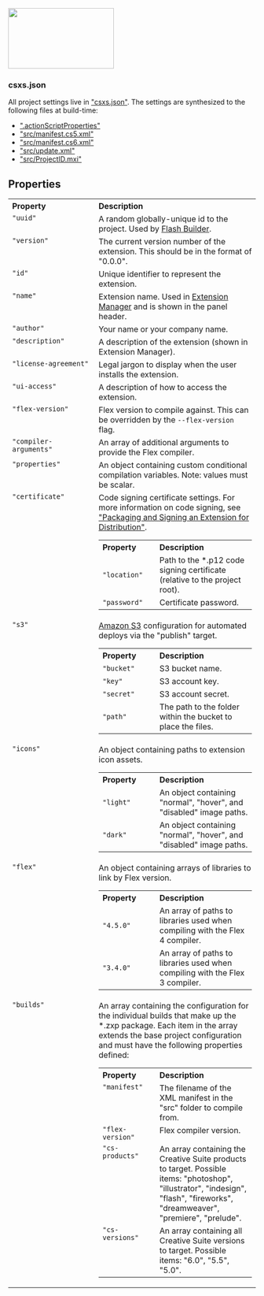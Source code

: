 <img src="http://static.creativemarket.com/images/github/logos/csxs@2x.png" width="215" height="123">

### csxs.json

All project settings live in ["csxs.json"](../project/csxs.json). The settings are synthesized to the following files at build-time:

- [".actionScriptProperties"](../project/.actionScriptProperties)
- ["src/manifest.cs5.xml"](../project/src/manifest.cs5.xml)
- ["src/manifest.cs6.xml"](../project/src/manifest.cs6.xml)
- ["src/update.xml"](../project/src/update.xml)
- ["src/ProjectID.mxi"](../project/src/ID.mxi)

## Properties

<table width="100%">
	<tr>
		<th align="left">Property</th>
		<th align="left">Description</th>
	</tr>
	<tr>
		<td valign="top" width="160px"><code>"uuid"</code></td>
		<td valign="top">A random globally-unique id to the project. Used by <a href="http://www.adobe.com/devnet/creativesuite/cs-extension-builder.html">Flash Builder</a>.</td>
	</tr>
	<tr>
		<td valign="top"><code>"version"</code></td>
		<td valign="top">The current version number of the extension. This should be in the format of "0.0.0".</td>
	</tr>
	<tr>
		<td valign="top"><code>"id"</code></td>
		<td valign="top">Unique identifier to represent the extension.</td>
	</tr>
	<tr>
		<td valign="top"><code>"name"</code></td>
		<td valign="top">Extension name. Used in <a href="http://www.adobe.com/exchange/em_download/">Extension Manager</a> and is shown in the panel header.</td>
	</tr>
	<tr>
		<td valign="top"><code>"author"</code></td>
		<td valign="top">Your name or your company name.</td>
	</tr>
	<tr>
		<td valign="top"><code>"description"</code></td>
		<td valign="top">A description of the extension (shown in Extension Manager).</td>
	</tr>
	<tr>
		<td valign="top"><code>"license-agreement"</code></td>
		<td valign="top">Legal jargon to display when the user installs the extension.</td>
	</tr>
	<tr>
		<td valign="top"><code>"ui-access"</code></td>
		<td valign="top">A description of how to access the extension.</td>
	</tr>
	<tr>
		<td valign="top"><code>"flex-version"</code></td>
		<td valign="top">Flex version to compile against. This can be overridden by the <code>--flex-version</code> flag.</td>
	</tr>
	<tr>
		<td valign="top"><code>"compiler-arguments"</code></td>
		<td valign="top">An array of additional arguments to provide the Flex compiler.</td>
	</tr>
	<tr>
		<td valign="top"><a name="properties"></a><code>"properties"</code></td>
		<td valign="top">An object containing custom conditional compilation variables. Note: values must be scalar.</td>
	</tr>
	<tr>
		<td valign="top"><a name="certificate"></a><code>"certificate"</code></td>
		<td valign="top">
			Code signing certificate settings. For more information on code signing, see <a href="http://cssdk.host.adobe.com/sdk/1.5/docs/WebHelp/programmers_guide/Deploy.htm">"Packaging and Signing an Extension for Distribution"</a>.
			<table width="100%">
				<tr>
					<th align="left" width="100px">Property</th>
					<th align="left">Description</th>
				</tr>
				<tr>
					<td><code>"location"</code></td>
					<td>Path to the *.p12 code signing certificate (relative to the project root).</td>
				</tr>
				<tr>
					<td><code>"password"</code></td>
					<td>Certificate password.</td>
				</tr>
			</table>
		</td>
	</tr>
	<tr>
		<td valign="top"><a name="s3"></a><code>"s3"</code></td>
		<td valign="top">
			<a href="http://aws.amazon.com/s3/">Amazon S3</a> configuration for automated deploys via the "publish" target.
			<table width="100%">
				<tr>
					<th align="left" width="100px">Property</th>
					<th align="left">Description</th>
				</tr>
				<tr>
					<td><code>"bucket"</code></td>
					<td>S3 bucket name.</td>
				</tr>
				<tr>
					<td><code>"key"</code></td>
					<td>S3 account key.</td>
				</tr>
				<tr>
					<td><code>"secret"</code></td>
					<td>S3 account secret.</td>
				</tr>
				<tr>
					<td><code>"path"</code></td>
					<td>The path to the folder within the bucket to place the files.</td>
				</tr>
			</table>
		</td>
	</tr>
	<tr>
		<td valign="top"><code>"icons"</code></td>
		<td valign="top">
			An object containing paths to extension icon assets.
			<table width="100%">
				<tr>
					<th align="left" width="100px">Property</th>
					<th align="left">Description</th>
				</tr>
				<tr>
					<td><code>"light"</code></td>
					<td>An object containing "normal", "hover", and "disabled" image paths.</td>
				</tr>
				<tr>
					<td><code>"dark"</code></td>
					<td>An object containing "normal", "hover", and "disabled" image paths.</td>
				</tr>
			</table>
		</td>
	</tr>
	<tr>
		<td valign="top"><code>"flex"</code></td>
		<td valign="top">
			An object containing arrays of libraries to link by Flex version.
			<table width="100%">
				<tr>
					<th align="left" width="100px">Property</th>
					<th align="left">Description</th>
				</tr>
				<tr>
					<td><code>"4.5.0"</code></td>
					<td>An array of paths to libraries used when compiling with the Flex 4 compiler.</td>
				</tr>
				<tr>
					<td><code>"3.4.0"</code></td>
					<td>An array of paths to libraries used when compiling with the Flex 3 compiler.</td>
				</tr>
			</table>
		</td>
	</tr>
	<tr>
		<td valign="top"><code>"builds"</code></td>
		<td valign="top">
			An array containing the configuration for the individual builds that make up the *.zxp package.
			Each item in the array extends the base project configuration and must have the following properties defined:
			<table width="100%">
				<tr>
					<th align="left" width="100px">Property</th>
					<th align="left">Description</th>
				</tr>
				<tr>
					<td valign="top"><code>"manifest"</code></td>
					<td valign="top">The filename of the XML manifest in the "src" folder to compile from.</td>
				</tr>
				<tr>
					<td valign="top"><code>"flex-version"</code></td>
					<td valign="top">Flex compiler version.</td>
				</tr>
				<tr>
					<td valign="top"><code>"cs-products"</code></td>
					<td valign="top">An array containing the Creative Suite products to target. Possible items: "photoshop", "illustrator", "indesign", "flash", "fireworks", "dreamweaver", "premiere", "prelude".</td>
				</tr>
				<tr>
					<td valign="top"><code>"cs-versions"</code></td>
					<td valign="top">An array containing all Creative Suite versions to target. Possible items: "6.0", "5.5", "5.0".</td>
				</tr>
			</table>
		</td>
	</tr>
</table>